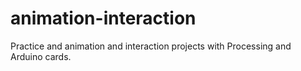 # animation-interaction
Practice and animation and interaction projects with Processing and Arduino cards.
